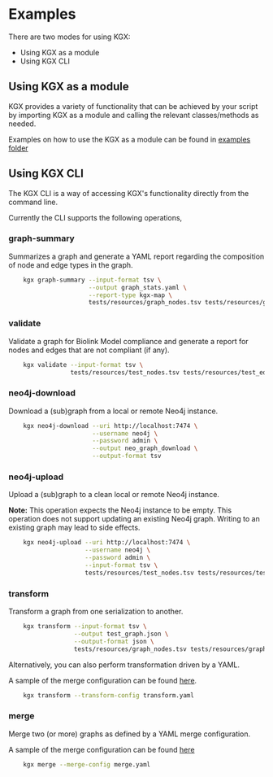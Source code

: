 # Examples

There are two modes for using KGX:

- Using KGX as a module
- Using KGX CLI


## Using KGX as a module

KGX provides a variety of functionality that can be achieved by your script 
by importing KGX as a module and calling the relevant classes/methods as needed.

Examples on how to use the KGX as a module can be found in [examples folder](https://github.com/NCATS-Tangerine/kgx/tree/master/examples) 


## Using KGX CLI

The KGX CLI is a way of accessing KGX's functionality directly from the command line.

Currently the CLI supports the following operations,

### graph-summary

Summarizes a graph and generate a YAML report regarding the composition of node 
and edge types in the graph.

```bash
    kgx graph-summary --input-format tsv \
                      --output graph_stats.yaml \
                      --report-type kgx-map \
                      tests/resources/graph_nodes.tsv tests/resources/graph_edges.tsv
```


### validate

Validate a graph for Biolink Model compliance and generate a report for nodes
and edges that are not compliant (if any).

```bash
    kgx validate --input-format tsv \
                 tests/resources/test_nodes.tsv tests/resources/test_edges.tsv
```


### neo4j-download

Download a (sub)graph from a local or remote Neo4j instance.

```bash
    kgx neo4j-download --uri http://localhost:7474 \
                       --username neo4j \
                       --password admin \
                       --output neo_graph_download \
                       --output-format tsv
```


### neo4j-upload

Upload a (sub)graph to a clean local or remote Neo4j instance.

**Note:** This operation expects the Neo4j instance to be empty. This operation 
does not support updating an existing Neo4j graph. Writing to an existing graph
may lead to side effects.

```bash
    kgx neo4j-upload --uri http://localhost:7474 \
                     --username neo4j \
                     --password admin \
                     --input-format tsv \
                     tests/resources/test_nodes.tsv tests/resources/test_edges.tsv
```


### transform

Transform a graph from one serialization to another.

```bash
    kgx transform --input-format tsv \
                  --output test_graph.json \
                  --output-format json \
                  tests/resources/graph_nodes.tsv tests/resources/graph_edges.tsv
```

Alternatively, you can also perform transformation driven by a YAML.

A sample of the merge configuration can be found [here](https://github.com/NCATS-Tangerine/kgx/blob/master/examples/sample-transform-config.yml).

```bash
    kgx transform --transform-config transform.yaml
```


### merge

Merge two (or more) graphs as defined by a YAML merge configuration.

A sample of the merge configuration can be found [here](https://github.com/NCATS-Tangerine/kgx/blob/master/examples/sample-merge-config.yml)

```bash
    kgx merge --merge-config merge.yaml
```
